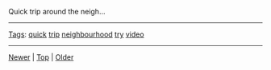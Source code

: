 <!--
title: Quick trip around the neighbourhood. I got to try out my new camera and play with iMovie a bit.
date: 2020-06-28T14:55:35.510Z
tags: quick, trip, neighbourhood, try, video
-->








Quick trip around the neigh...
<video controls="controls" autoplay="autoplay" src="https://vimeo.com/136431741" type="video/mp4" width="0" height="0"></video>

<!--BOTTOM-POST-NAVIGATION-->
---

[Tags](tags.md): [quick](tag-quick.md) [trip](tag-trip.md) [neighbourhood](tag-neighbourhood.md) [try](tag-try.md) [video](tag-video.md)

---

[Newer](126261105797.md) | [Top](index.md) | [Older](127019931837.md)